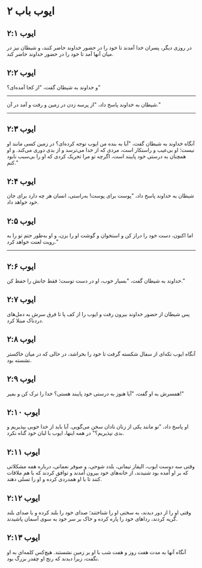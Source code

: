 # ایوب باب ۲

## ایوب ۲:۱

در روزی دیگر، پسران خدا آمدند تا خود را در حضور خداوند حاضر کنند، و شیطان نیز در میان آنها آمد تا خود را در حضور خداوند حاضر کند.

## ایوب ۲:۲

و خداوند به شیطان گفت، "از کجا آمده‌ای؟"

---

شیطان به خداوند پاسخ داد، "از پرسه زدن در زمین و رفت و آمد در آن."

---

## ایوب ۲:۳

آنگاه خداوند به شیطان گفت، "آیا به بنده من ایوب توجه کرده‌ای؟ در زمین کسی مانند او نیست؛ او بی‌عیب و راستکار است، مردی که از خدا می‌ترسد و از بدی دوری می‌کند. و او همچنان به درستی خود پایبند است، اگرچه تو مرا تحریک کردی که او را بی‌سبب نابود کنم."

## ایوب ۲:۴

شیطان به خداوند پاسخ داد، "پوست برای پوست! به‌راستی، انسان هر چه دارد برای جان خود خواهد داد.

## ایوب ۲:۵

اما اکنون، دست خود را دراز کن و استخوان و گوشت او را بزن، و او به‌طور حتم تو را به رویت لعنت خواهد کرد."

---

## ایوب ۲:۶

خداوند به شیطان گفت، "بسیار خوب، او در دست توست؛ فقط جانش را حفظ کن."

## ایوب ۲:۷

پس شیطان از حضور خداوند بیرون رفت و ایوب را از کف پا تا فرق سرش به دمل‌های دردناک مبتلا کرد.

## ایوب ۲:۸

آنگاه ایوب تکه‌ای از سفال شکسته گرفت تا خود را بخراشد، در حالی که در میان خاکستر نشسته بود.

## ایوب ۲:۹

همسرش به او گفت، "آیا هنوز به درستی خود پایبند هستی؟ خدا را ترک کن و بمیر!"

## ایوب ۲:۱۰

او پاسخ داد، "تو مانند یکی از زنان نادان سخن می‌گویی. آیا باید از خدا خوبی بپذیریم و بدی نپذیریم؟" در همه اینها، ایوب با لبان خود گناه نکرد.

## ایوب ۲:۱۱

وقتی سه دوست ایوب، الیفاز تیمانی، بلدد شوحی، و صوفر نعماتی، درباره همه مشکلاتی که بر او آمده بود شنیدند، از خانه‌های خود بیرون آمدند و توافق کردند که با هم ملاقات کنند تا با او همدردی کرده و او را تسلی دهند.

## ایوب ۲:۱۲

وقتی او را از دور دیدند، به سختی او را شناختند؛ صدای خود را بلند کرده و با صدای بلند گریه کردند، رداهای خود را پاره کرده و خاک بر سر خود به سوی آسمان پاشیدند.

## ایوب ۲:۱۳

آنگاه آنها به مدت هفت روز و هفت شب با او بر زمین نشستند. هیچ‌کس کلمه‌ای به او نگفت، زیرا دیدند که رنج او چقدر بزرگ بود.
